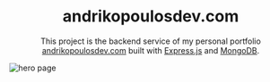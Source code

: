 <h1 align="center">
  andrikopoulosdev.com
</h1>

<p align="center">
  This project is the backend service of my personal portfolio <a href="https://andrikopoulosdev.com" target="_blank">andrikopoulosdev.com</a> built with <a href="https://expressjs.com/" target="_blank">Express.js</a> and <a href="https://www.mongodb.com/" target="_blank">MongoDB</a>.
</p>

![hero page](https://raw.githubusercontent.com/andrikop13/portfolio-nodejs-mongodb/dev-data/cover_image.png)
